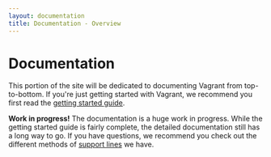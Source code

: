 ```yaml
---
layout: documentation
title: Documentation - Overview
---
```

# Documentation

This portion of the site will be dedicated to documenting Vagrant
from top-to-bottom. If you're just getting started with Vagrant, we recommend
you first read the [getting started guide](/docs/getting-started/index.html).

<div class="warning">
  <strong>Work in progress!</strong> The documentation is a huge work in progress.
  While the getting started guide is fairly complete, the detailed documentation
  still has a long way to go. If you have questions, we recommend you check out the
  different methods of <a href="/support.html">support lines</a> we have.
</div>
